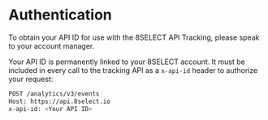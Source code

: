 # Authentication

To obtain your API ID for use with the 8SELECT API Tracking, please speak to your account manager.‌

Your API ID is permanently linked to your 8SELECT account. It must be included in every call to the tracking API as a `x-api-id` header to authorize your request:

```bash
POST /analytics/v3/events
Host: https://api.8select.io
x-api-id: <Your API ID>
```
